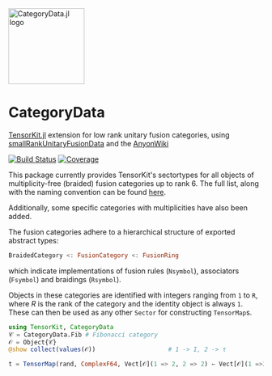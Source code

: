 <picture>
    <source media="(prefers-color-scheme: dark)" srcset="https://github.com/lkdvos/CategoryData.jl/blob/main/docs/src/assets/logo-dark.svg">
    <img alt="CategoryData.jl logo" src="https://github.com/lkdvos/CategoryData.jl/blob/main/docs/src/assets/logo.svg" width="150">
</picture>

# CategoryData

[TensorKit.jl](https://github.com/Jutho/TensorKit.jl) extension for low rank unitary fusion categories, using [smallRankUnitaryFusionData](https://github.com/JCBridgeman/smallRankUnitaryFusionData) and the [AnyonWiki](https://anyonwiki.github.io/)

[![Build Status](https://github.com/lkdvos/CategoryData.jl/actions/workflows/CI.yml/badge.svg?branch=main)](https://github.com/lkdvos/CategoryData.jl/actions/workflows/CI.yml?query=branch%3Amain)
[![Coverage](https://codecov.io/gh/lkdvos/CategoryData.jl/branch/main/graph/badge.svg)](https://codecov.io/gh/lkdvos/CategoryData.jl)

This package currently provides TensorKit's sectortypes for all objects of multiplicity-free (braided)
fusion categories up to rank 6. The full list, along with the naming convention can be found
[here](https://anyonwiki.github.io/pages/Lists/losmffc.html).

Additionally, some specific categories with multiplicities have also been added.

The fusion categories adhere to a hierarchical structure of exported abstract types:
```julia
BraidedCategory <: FusionCategory <: FusionRing
```

which indicate implementations of fusion rules (`Nsymbol`), associators (`Fsymbol`) and
braidings (`Rsymbol`). 

Objects in these categories are identified with integers ranging from `1` to `R`, where $R$
is the rank of the category and the identity object is always `1`. These can then be used as
any other `Sector` for constructing `TensorMap`s.

```julia
using TensorKit, CategoryData
𝒞 = CategoryData.Fib # Fibonacci category
𝒪 = Object{𝒞}
@show collect(values(𝒪))                    # 1 -> I, 2 -> τ

t = TensorMap(rand, ComplexF64, Vect[𝒪](1 => 2, 2 => 2) ← Vect[𝒪](1 =>2, 2 => 2))
```
